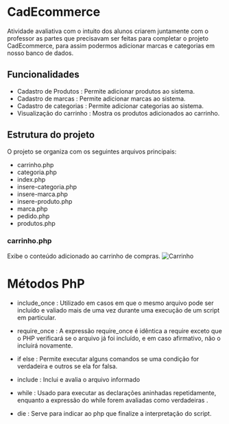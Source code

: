 # CadEcommerce
Atividade avaliativa com o intuito dos alunos criarem juntamente com o professor as partes que precisavam ser feitas para completar o projeto CadEcommerce, para assim podermos adicionar marcas e categorias em nosso banco de dados.

## Funcionalidades 

- Cadastro de Produtos : Permite adicionar produtos ao sistema.
- Cadastro de marcas : Permite adicionar marcas ao sistema. 
- Cadastro de categorias : Permite adicionar categorias ao sistema.
- Visualização do carrinho : Mostra os produtos adicionados ao carrinho.

## Estrutura do projeto

O projeto se organiza com os seguintes arquivos principais:

- carrinho.php
- categoria.php
- index.php
- insere-categoria.php
- insere-marca.php
- insere-produto.php
- marca.php
- pedido.php
- produtos.php

### carrinho.php
Exibe o conteúdo adicionado ao carrinho de compras.
![Carrinho](pedido.png)

# Métodos PhP

- include_once : Utilizado em casos em que o mesmo arquivo pode ser incluído e valiado mais de uma vez durante uma execução de um script em particular.

- require_once : A expressão require_once é idêntica a require exceto que o PHP verificará se o arquivo já foi incluído, e em caso afirmativo, não o incluirá novamente.

- if else : Permite executar alguns comandos se uma condição for verdadeira e outros se ela for falsa.

- include : Inclui e avalia o arquivo informado

- while : Usado para executar as declarações aninhadas repetidamente, enquanto a expressão do while forem avaliadas como verdadeiras .

- die : Serve para indicar ao php que finalize a interpretação do script.

